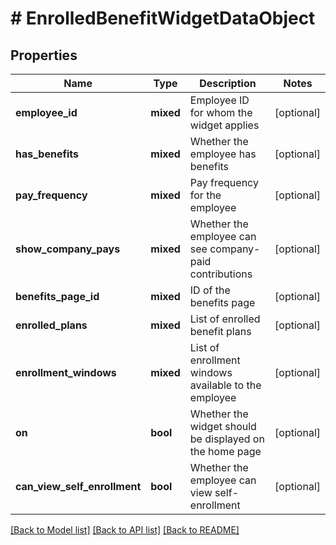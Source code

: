 # # EnrolledBenefitWidgetDataObject

## Properties

Name | Type | Description | Notes
------------ | ------------- | ------------- | -------------
**employee_id** | **mixed** | Employee ID for whom the widget applies | [optional]
**has_benefits** | **mixed** | Whether the employee has benefits | [optional]
**pay_frequency** | **mixed** | Pay frequency for the employee | [optional]
**show_company_pays** | **mixed** | Whether the employee can see company-paid contributions | [optional]
**benefits_page_id** | **mixed** | ID of the benefits page | [optional]
**enrolled_plans** | **mixed** | List of enrolled benefit plans | [optional]
**enrollment_windows** | **mixed** | List of enrollment windows available to the employee | [optional]
**on** | **bool** | Whether the widget should be displayed on the home page | [optional]
**can_view_self_enrollment** | **bool** | Whether the employee can view self-enrollment | [optional]

[[Back to Model list]](../../README.md#models) [[Back to API list]](../../README.md#endpoints) [[Back to README]](../../README.md)

